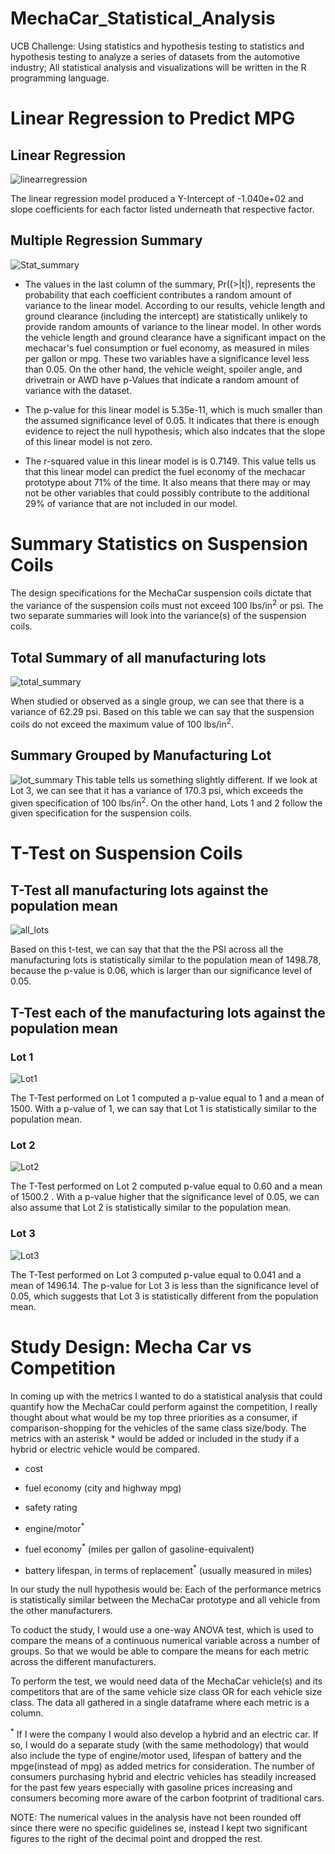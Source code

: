 # MechaCar_Statistical_Analysis
UCB Challenge: Using statistics and hypothesis testing to statistics and hypothesis testing to analyze a series of datasets from the automotive industry; All statistical analysis and visualizations will be written in the R programming language.
 
# Linear Regression to Predict MPG

## Linear Regression
![linearregression](resources/linearregression.png)

The linear regression model produced a Y-Intercept of -1.040e+02 and slope coefficients for each factor listed underneath that respective factor.

## Multiple Regression Summary
![Stat_summary](resources/stat_summary.png)

* The values in the last column of the summary, Pr((>|t|), represents the probability that each coefficient contributes a random amount of variance to the linear model. According to our results, vehicle length and ground clearance (including the intercept) are statistically unlikely to provide random amounts of variance to the linear model. In other words the vehicle length and ground clearance have a significant impact on the mechacar's fuel consumption or fuel economy, as measured in miles per gallon or mpg. These two variables have a significance level less than 0.05. On the other hand, the vehicle weight, spoiler angle, and drivetrain or AWD have p-Values that indicate a random amount of variance with the dataset.

* The p-value for this linear model is 5.35e-11, which is much smaller than the assumed significance level of 0.05. It indicates that there is enough evidence to reject the null hypothesis; which also indcates that the slope of this linear model is not zero.

* The r-squared value in this linear model is is 0.7149. This value tells us that this linear model can predict the fuel economy of the mechacar prototype about 71% of the time. It also means that there may or may not be other variables that could possibly contribute to the additional 29% of variance that are not included in our model.

# Summary Statistics on Suspension Coils
The design specifications for the MechaCar suspension coils dictate that the variance of the suspension coils must not exceed 100 lbs/in<sup>2</sup> or psi. The two separate summaries will look into the variance(s) of the suspension coils. 

## Total Summary of all manufacturing lots
![total_summary](resources/total_summary.png)

When studied or observed as a single group, we can see that there is a variance of 62.29 psi. Based on this table we can say that the suspension coils do not exceed the maximum value of 100 lbs/in<sup>2</sup>.

## Summary Grouped by Manufacturing Lot
![lot_summary](resources/Lot_summary.png)
This table tells us something slightly different. If we look at Lot 3, we can see that it has a variance of 170.3 psi, which exceeds the given specification of 100 lbs/in<sup>2</sup>. On the other hand, Lots 1 and 2 follow the given specification for the suspension coils. 

# T-Test on Suspension Coils

## T-Test all manufacturing lots against the population mean
![all_lots](resources/all_lots.png)

Based on this t-test, we can say that that the the PSI across all the manufacturing lots is statistically similar to the population mean of 1498.78, because the p-value is 0.06, which is larger than our significance level of 0.05.

## T-Test each of the manufacturing lots against the population mean 

### Lot 1
![Lot1](resources/Lot1.png)

The T-Test performed on Lot 1 computed a p-value equal to 1 and a mean of 1500. With a p-value of 1, we can say that Lot 1 is statistically similar to the population mean.
 
### Lot 2
![Lot2](resources/Lot2.png)

The T-Test performed on Lot 2 computed p-value equal to 0.60 and a mean of 1500.2 . With a p-value higher that the significance level of 0.05, we can also assume that Lot 2 is statistically similar to the population mean.

### Lot 3
![Lot3](resources/Lot3.png)

The T-Test performed on Lot 3 computed p-value equal to 0.041 and a mean of 1496.14. The p-value for Lot 3 is less than the significance level of 0.05, which suggests that Lot 3 is statistically different from the population mean.
 
# Study Design: Mecha Car vs Competition
 
In coming up with the metrics I wanted to do a statistical analysis that could quantify how the MechaCar could perform against the competition, I really thought about what would be my top three priorities as a consumer, if comparison-shopping for the vehicles of the same class size/body. The metrics with an asterisk * would be added or included in the study if a hybrid or electric vehicle would be compared.
* cost
* fuel economy (city and highway mpg)
* safety rating

* engine/motor<sup>*</sup>
* fuel economy<sup>*</sup> (miles per gallon of gasoline-equivalent)
* battery lifespan, in terms of replacement<sup>*</sup> (usually measured in miles)

In our study the null hypothesis would be: Each of the  performance metrics is statistically similar between the MechaCar prototype and all vehicle from the other manufacturers.

To coduct the study, I would use a one-way ANOVA test, which is used to compare the means of a continuous numerical variable across a number of groups.
So that we would be able to compare the means for each metric across the different manufacturers.

To perform the test, we would need data of the MechaCar vehicle(s) and its competitors that are of the same vehicle size class OR for each vehicle size class. The data all gathered in a single dataframe where each metric is a column.

<sup>*</sup> If I were the company I would also develop a hybrid and an electric car. If so, I would do a separate study (with the same methodology) that would also include the type of engine/motor used, lifespan of battery and the mpge(instead of mpg) as added metrics for consideration. The number of consumers purchasing hybrid and electric vehicles has steadily increased for the past few years especially with gasoline prices increasing and consumers becoming more aware of the carbon footprint of traditional cars. 

 NOTE: The numerical values in the analysis have not been rounded off since there were no specific guidelines se, instead I kept two significant figures to the right of the decimal point and dropped the rest.


